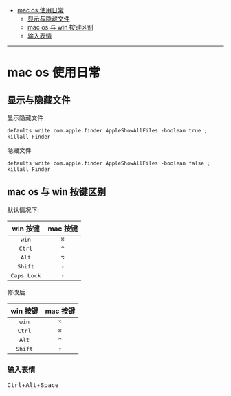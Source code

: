 <!--toc-->

- [mac os 使用日常](#mac-os-使用日常)
	- [显示与隐藏文件](#显示与隐藏文件)
	- [mac os 与 win 按键区别](#mac-os-与-win-按键区别)
	- [输入表情](#输入表情)

<!-- tocstop -->

----

# mac os 使用日常

## 显示与隐藏文件

显示隐藏文件

```
defaults write com.apple.finder AppleShowAllFiles -boolean true ; killall Finder
```

隐藏文件

```
defaults write com.apple.finder AppleShowAllFiles -boolean false ; killall Finder
```

## mac os 与 win 按键区别

默认情况下:

| win 按键 | mac 按键 |
|:---------:|:---------:|
|<kbd>win</kbd>|<kbd>⌘</kbd>|
|<kbd>Ctrl</kbd>|<kbd>^</kbd>|
|<kbd>Alt</kbd>|<kbd>⌥</kbd>|
|<kbd>Shift</kbd>|<kbd>⇧</kbd>|
|<kbd>Caps Lock</kbd>|<kbd>⇪</kbd>|


修改后

| win 按键 | mac 按键 |
|:---------:|:---------:|
|<kbd>win</kbd>|<kbd>⌥</kbd>|
|<kbd>Ctrl</kbd>|<kbd>⌘</kbd>|
|<kbd>Alt</kbd>|<kbd>^</kbd>|
|<kbd>Shift</kbd>|<kbd>⇧</kbd>|


### 输入表情

<kbd>Ctrl</kbd>+<kbd>Alt</kbd>+<kbd>Space</kbd>
